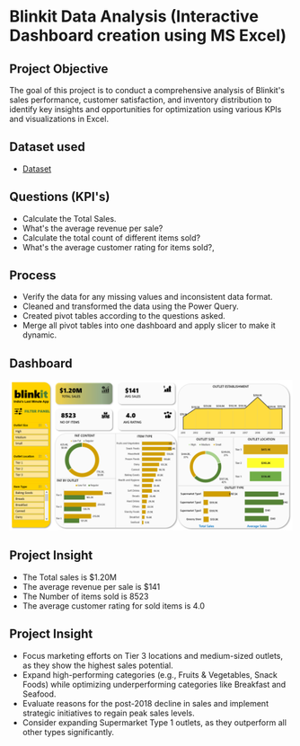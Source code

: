 # Blinkit Data Analysis (Interactive Dashboard creation using MS Excel)</br>

## Project Objective
The goal of this project is to conduct a comprehensive analysis of Blinkit's sales performance, customer satisfaction, and inventory distribution to identify key insights and opportunities for optimization using various KPIs and visualizations in Excel.

## Dataset used
- <a href="https://github.com/Pramodkumar-Analyst/Blinkit_Data_Analysis/blob/main/Blinkit%20Grocery%20Data.xlsx">Dataset</a>

## Questions (KPI's)
- Calculate the Total Sales.
- What's the average revenue per sale?
- Calculate the total count of different items sold?
- What's the average customer rating for items sold?,</br>

## Process
- Verify the data for any missing values and inconsistent data format.
- Cleaned and transformed the data using the Power Query.
- Created pivot tables according to the questions asked.
- Merge all pivot tables into one dashboard and apply slicer to make it dynamic.

## Dashboard

![Sales Report](https://github.com/Pramodkumar-Analyst/Blinkit_Data_Analysis/blob/main/Blinkit%20Dashboard.png)


## Project Insight
- The Total sales is $1.20M
- The average revenue per sale is $141
- The Number of items sold is 8523
- The average customer rating for sold items is 4.0

## Project Insight
- Focus marketing efforts on Tier 3 locations and medium-sized outlets, as they show the highest sales potential.
- Expand high-performing categories (e.g., Fruits & Vegetables, Snack Foods) while optimizing underperforming categories like Breakfast and Seafood.
- Evaluate reasons for the post-2018 decline in sales and implement strategic initiatives to regain peak sales levels.
- Consider expanding Supermarket Type 1 outlets, as they outperform all other types significantly.

